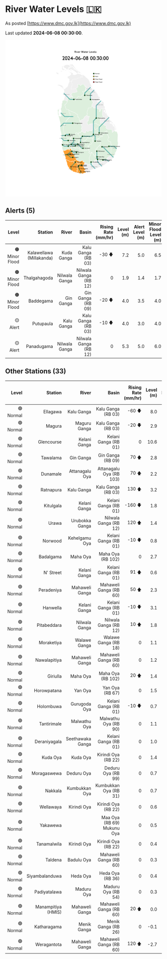 # River Water Levels :sri_lanka:

As posted [https://www.dmc.gov.lk](https://www.dmc.gov.lk)

Last updated **2024-06-08 00:30:00**.

<div id="river-water-level-map">

![images/river-water-level-map.png](images/river-water-level-map.png)

</div>

## Alerts (5)

| Level | Station | River | Basin | Rising Rate (mm/hr) | Level (m) | Alert Level (m) | Minor Flood Level (m) | Major Flood Level (m) |
| --: | --: | --: | --: | --: | --: | --: | --: | --: |
| 🟠 Minor Flood | Kalawellawa (Millakanda) | Kuda Ganga | Kalu Ganga (RB 03) | -30 🡇 | 7.2 | 5.0 | 6.5 | 8.0 |
| 🟠 Minor Flood | Thalgahagoda | Nilwala Ganga | Nilwala Ganga (RB 12) | 0  | 1.9 | 1.4 | 1.7 | 2.8 |
| 🟠 Minor Flood | Baddegama | Gin Ganga | Gin Ganga (RB 09) | -20 🡇 | 4.0 | 3.5 | 4.0 | 5.0 |
| 🟡 Alert | Putupaula | Kalu Ganga | Kalu Ganga (RB 03) | -10 🡇 | 4.0 | 3.0 | 4.0 | 5.0 |
| 🟡 Alert | Panadugama | Nilwala Ganga | Nilwala Ganga (RB 12) | 0  | 5.3 | 5.0 | 6.0 | 7.5 |

## Other Stations (33)

| Level | Station | River | Basin | Rising Rate (mm/hr) | Level (m) | Alert Level (m) | Minor Flood Level (m) | Major Flood Level (m) |
| --: | --: | --: | --: | --: | --: | --: | --: | --: |
| 🟢 Normal | Ellagawa | Kalu Ganga | Kalu Ganga (RB 03) | -60 🡇 | 8.0 | 10.0 | 10.7 | 12.2 |
| 🟢 Normal | Magura | Maguru Ganga | Kalu Ganga (RB 03) | -20 🡇 | 2.9 | 4.0 | 6.0 | 7.5 |
| 🟢 Normal | Glencourse | Kelani Ganga | Kelani Ganga (RB 01) | 0  | 10.6 | 15.0 | 16.5 | 19.0 |
| 🟢 Normal | Tawalama | Gin Ganga | Gin Ganga (RB 09) | 70 🡅 | 2.8 | 4.0 | 6.0 | 7.5 |
| 🟢 Normal | Dunamale | Attanagalu Oya | Attanagalu Oya (RB 103) | 70 🡅 | 2.2 | 3.3 | 4.4 | 5.5 |
| 🟢 Normal | Ratnapura | Kalu Ganga | Kalu Ganga (RB 03) | 130 🡅 | 3.2 | 5.2 | 7.5 | 9.5 |
| 🟢 Normal | Kitulgala | Kelani Ganga | Kelani Ganga (RB 01) | -160 🡇 | 1.8 | 3.0 | 4.0 | 6.0 |
| 🟢 Normal | Urawa | Urubokka Ganga | Nilwala Ganga (RB 12) | 120 🡅 | 1.4 | 2.5 | 4.0 | 6.0 |
| 🟢 Normal | Norwood | Kehelgamu Oya | Kelani Ganga (RB 01) | -10 🡇 | 0.8 | 1.5 | 3.0 | 4.5 |
| 🟢 Normal | Badalgama | Maha Oya | Maha Oya (RB 102) | 0  | 2.7 | 5.0 | 6.2 | 9.6 |
| 🟢 Normal | N' Street | Kelani Ganga | Kelani Ganga (RB 01) | 91 🡅 | 0.6 | 1.2 | 1.5 | 2.1 |
| 🟢 Normal | Peradeniya | Mahaweli Ganga | Mahaweli Ganga (RB 60) | 50 🡅 | 2.3 | 5.0 | 7.0 | 9.0 |
| 🟢 Normal | Hanwella | Kelani Ganga | Kelani Ganga (RB 01) | -10 🡇 | 3.1 | 7.0 | 8.0 | 10.0 |
| 🟢 Normal | Pitabeddara | Nilwala Ganga | Nilwala Ganga (RB 12) | 10 🡅 | 1.8 | 4.0 | 5.0 | 6.5 |
| 🟢 Normal | Moraketiya | Walawe Ganga | Walawe Ganga (RB 18) | 0  | 1.1 | 3.0 | 5.0 | 7.0 |
| 🟢 Normal | Nawalapitiya | Mahaweli Ganga | Mahaweli Ganga (RB 60) | 0  | 1.2 | 3.5 | 5.0 | 6.0 |
| 🟢 Normal | Giriulla | Maha Oya | Maha Oya (RB 102) | 20 🡅 | 1.4 | 5.5 | 6.5 | 7.5 |
| 🟢 Normal | Horowpatana | Yan Oya | Yan Oya (RB 67) | 0  | 1.5 | 6.0 | 7.5 | 10.5 |
| 🟢 Normal | Holombuwa | Gurugoda Oya | Kelani Ganga (RB 01) | -10 🡇 | 0.7 | 3.0 | 3.4 | 5.0 |
| 🟢 Normal | Tantirimale | Malwathu Oya | Malwathu Oya (RB 90) | 0  | 1.1 | 5.0 | 6.8 | 7.8 |
| 🟢 Normal | Deraniyagala | Seethawaka Ganga | Kelani Ganga (RB 01) | 0  | 1.0 | 4.8 | 5.8 | 6.4 |
| 🟢 Normal | Kuda Oya | Kuda Oya | Kirindi Oya (RB 22) | 0  | 1.4 | 6.9 | 8.4 | 8.8 |
| 🟢 Normal | Moragaswewa | Deduru Oya | Deduru Oya (RB 99) | 0  | 0.7 | 4.8 | 6.0 | 7.0 |
| 🟢 Normal | Nakkala | Kumbukkan Oya | Kumbukkan Oya (RB 31) | 0  | 0.7 | 5.0 | 6.0 | 7.5 |
| 🟢 Normal | Wellawaya | Kirindi Oya | Kirindi Oya (RB 22) | 0  | 0.6 | 4.4 | 5.4 | 5.9 |
| 🟢 Normal | Yakawewa |  | Maa Oya (RB 69) Mukunu Oya | 0  | 0.5 | 4.0 | 5.0 | 6.0 |
| 🟢 Normal | Tanamalwila | Kirindi Oya | Kirindi Oya (RB 22) | 0  | 0.4 | 4.0 | 5.0 | 5.5 |
| 🟢 Normal | Taldena | Badulu Oya | Mahaweli Ganga (RB 60) | 0  | 0.3 | 3.0 | 4.0 | 5.0 |
| 🟢 Normal | Siyambalanduwa | Heda Oya | Heda Oya (RB 36) | 0  | 0.4 | 4.5 | 6.0 | 7.0 |
| 🟢 Normal | Padiyatalawa | Maduru Oya | Maduru Oya (RB 54) | 0  | 0.3 | 4.0 | 4.5 | 6.0 |
| 🟢 Normal | Manampitiya (HMIS) | Mahaweli Ganga | Mahaweli Ganga (RB 60) | 20 🡅 | 0.0 | 3.0 | 4.3 | 6.0 |
| 🟢 Normal | Katharagama | Menik Ganga | Menik Ganga (RB 26) | 0  | -0.1 | 4.0 | 4.6 | 6.5 |
| 🟢 Normal | Weragantota | Mahaweli Ganga | Mahaweli Ganga (RB 60) | 120 🡅 | -2.7 | 5.0 | 6.0 | 8.0 |
